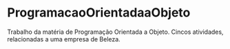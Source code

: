 # ProgramacaoOrientadaaObjeto
Trabalho da matéria de Programação Orientada a Objeto. 
Cincos atividades, relacionadas a uma empresa de Beleza.

 
